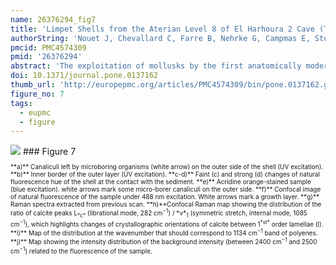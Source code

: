 ```yaml
---
name: 26376294_fig7
title: 'Limpet Shells from the Aterian Level 8 of El Harhoura 2 Cave (Temara, Morocco): Preservation State of Crossed-Foliated Layers.'
authorString: 'Nouet J, Chevallard C, Farre B, Nehrke G, Campmas E, Stoetzel E, El Hajraoui MA, Nespoulet R.'
pmcid: PMC4574309
pmid: '26376294'
abstract: 'The exploitation of mollusks by the first anatomically modern humans is a central question for archaeologists. This paper focuses on level 8 (dated around ∼ 100 ka BP) of El Harhoura 2 Cave, located along the coastline in the Rabat-Témara region (Morocco). The large quantity of Patella sp. shells found in this level highlights questions regarding their origin and preservation. This study presents an estimation of the preservation status of these shells. We focus here on the diagenetic evolution of both the microstructural patterns and organic components of crossed-foliated shell layers, in order to assess the viability of further investigations based on shell layer minor elements, isotopic or biochemical compositions. The results show that the shells seem to be well conserved, with microstructural patterns preserved down to sub-micrometric scales, and that some organic components are still present in situ. But faint taphonomic degradations affecting both mineral and organic components are nonetheless evidenced, such as the disappearance of organic envelopes surrounding crossed-foliated lamellae, combined with a partial recrystallization of the lamellae. Our results provide a solid case-study of the early stages of the diagenetic evolution of crossed-foliated shell layers. Moreover, they highlight the fact that extreme caution must be taken before using fossil shells for palaeoenvironmental or geochronological reconstructions. Without thorough investigation, the alteration patterns illustrated here would easily have gone unnoticed. However, these degradations are liable to bias any proxy based on the elemental, isotopic or biochemical composition of the shells. This study also provides significant data concerning human subsistence behavior: the presence of notches and the good preservation state of limpet shells (no dissolution/recrystallization, no bioerosion and no abrasion/fragmentation aspects) would attest that limpets were gathered alive with tools by Middle Palaeolithic (Aterian) populations in North Africa for consumption.'
doi: 10.1371/journal.pone.0137162
thumb_url: 'http://europepmc.org/articles/PMC4574309/bin/pone.0137162.g007.gif'
figure_no: 7
tags:
  - eupmc
  - figure
---
```

<img src='http://europepmc.org/articles/PMC4574309/bin/pone.0137162.g007.jpg' style='max-height: 300px'>
### Figure 7
<p style='font-size: 10px;'><title>Epifluorescence and laser scanning microscopy of fossil *Patella sp.* calcite crossed-foliated outer layer.</title> **a)** Canaliculi left by microboring organisms (white arrow) on the outer side of the shell (UV excitation). **b)** Inner border of the outer layer (UV excitation). **c-d)** Faint (c) and strong (d) changes of natural fluorescence hue of the shell at the contact with the sediment. **e)** Acridine orange-stained sample (blue excitation). white arrows mark some micro-borer canaliculi on the outer side. **f)** Confocal image of natural fluorescence of the sample under 488 nm excitation. White arrows mark a growth layer. **g)** Raman spectra extracted from previous scan. **h)**Confocal Raman map showing the distribution of the ratio of calcite peaks L<sub>*c*</sub> (librational mode, 282 cm<sup>−1</sup>) / *ν*<sub>1</sub> (symmetric stretch, internal mode, 1085 cm<sup>−1</sup>), which highlights changes of crystallographic orientations of calcite between 1<sup>*st*</sup> order lamellae (I). **i)** Map of the distribution at the wavenumber that should correspond to 1134 cm<sup>−1</sup> band of polyenes. **j)** Map showing the intensity distribution of the background intensity (between 2400 cm<sup>−1</sup> and 2500 cm<sup>−1</sup>) related to the fluorescence of the sample.</p>